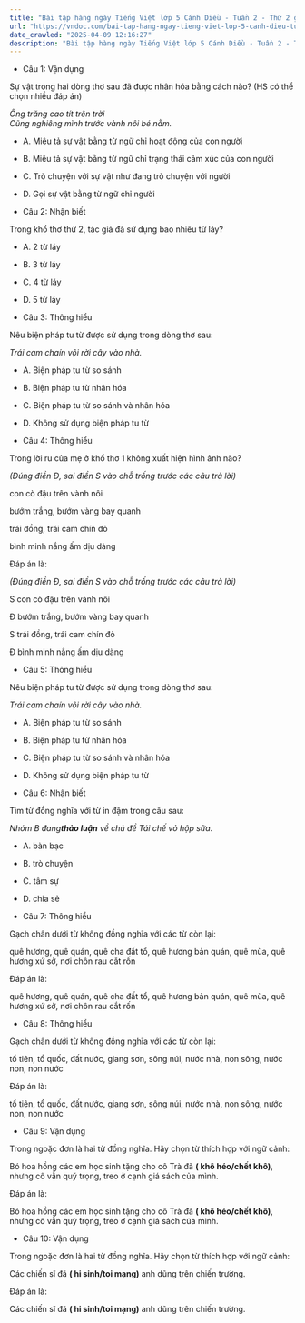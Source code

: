 ```yaml
---
title: "Bài tập hàng ngày Tiếng Việt lớp 5 Cánh Diều - Tuần 2 - Thứ 2 gồm các câu hỏi tổng hợp nội dung Đọc hiểu văn bản và Luyện từ và câu được học ở Tuần 2 trong chương trình Tiếng Việt lớp 5 Tập 1 Cánh Diều"
url: "https://vndoc.com/bai-tap-hang-ngay-tieng-viet-lop-5-canh-dieu-tuan-2-thu-2-326109"
date_crawled: "2025-04-09 12:16:27"
description: "Bài tập hàng ngày Tiếng Việt lớp 5 Cánh Diều - Tuần 2 - Thứ 2 gồm các câu hỏi tổng hợp nội dung Đọc hiểu văn bản và Luyện từ và câu được học ở Tuần 2 trong chương trình Tiếng Việt lớp 5 Tập 1 Cánh Diều"
---
```


* Câu 1:  Vận dụng

Sự vật trong hai dòng thơ sau đã được nhân hóa bằng cách nào? (HS có thể chọn nhiều đáp án)

_Ông trăng cao tít trên trời_  
 _Cũng nghiêng mình trước vành nôi bé nằm._

  * A. Miêu tả sự vật bằng từ ngữ chỉ hoạt động của con người 
  * B. Miêu tả sự vật bằng từ ngữ chỉ trạng thái cảm xúc của con người 
  * C. Trò chuyện với sự vật như đang trò chuyện với người 
  * D. Gọi sự vật bằng từ ngữ chỉ người 



* Câu 2:  Nhận biết

Trong khổ thơ thứ 2, tác giả đã sử dụng bao nhiêu từ láy?

  * A. 2 từ láy 
  * B. 3 từ láy 
  * C. 4 từ láy 
  * D. 5 từ láy 



* Câu 3:  Thông hiểu

Nêu biện pháp tu từ được sử dụng trong dòng thơ sau:

_Trái cam chaín vội rời cây vào nhà._

  * A. Biện pháp tu từ so sánh 
  * B. Biện pháp tu từ nhân hóa 
  * C. Biện pháp tu từ so sánh và nhân hóa 
  * D. Không sử dụng biện pháp tu từ 



* Câu 4:  Thông hiểu

Trong lời ru của mẹ ở khổ thơ 1 không xuất hiện hình ảnh nào?

_(Đúng điền Đ, sai điền S vào chỗ trống trước các câu trả lời)_

con cò đậu trên vành nôi

bướm trắng, bướm vàng bay quanh

trái đồng, trái cam chín đỏ

bình minh nắng ấm dịu dàng

Đáp án là:

_(Đúng điền Đ, sai điền S vào chỗ trống trước các câu trả lời)_

S con cò đậu trên vành nôi

Đ bướm trắng, bướm vàng bay quanh

S trái đồng, trái cam chín đỏ

Đ bình minh nắng ấm dịu dàng

* Câu 5:  Thông hiểu

Nêu biện pháp tu từ được sử dụng trong dòng thơ sau:

_Trái cam chaín vội rời cây vào nhà._

  * A. Biện pháp tu từ so sánh 
  * B. Biện pháp tu từ nhân hóa 
  * C. Biện pháp tu từ so sánh và nhân hóa 
  * D. Không sử dụng biện pháp tu từ 



* Câu 6:  Nhận biết

Tìm từ đồng nghĩa với từ in đậm trong câu sau:

_Nhóm B đang**thảo luận** về chủ đề Tái chế vỏ hộp sữa._

  * A. bàn bạc 
  * B. trò chuyện 
  * C. tâm sự 
  * D. chia sẻ 



* Câu 7:  Thông hiểu

Gạch chân dưới từ không đồng nghĩa với các từ còn lại:

quê hương, quê quán, quê cha đất tổ, quê hương bản quán, quê mùa, quê hương xứ sở, nơi chôn rau cắt rốn

Đáp án là:

quê hương, quê quán, quê cha đất tổ, quê hương bản quán, quê mùa, quê hương xứ sở, nơi chôn rau cắt rốn

* Câu 8:  Thông hiểu

Gạch chân dưới từ không đồng nghĩa với các từ còn lại:

tổ tiên, tổ quốc, đất nước, giang sơn, sông núi, nước nhà, non sông, nước non, non nước

Đáp án là:

tổ tiên, tổ quốc, đất nước, giang sơn, sông núi, nước nhà, non sông, nước non, non nước

* Câu 9:  Vận dụng

Trong ngoặc đơn là hai từ đồng nghĩa. Hãy chọn từ thích hợp với ngữ cảnh:

Bó hoa hồng các em học sinh tặng cho cô Trà đã **( khô héo/chết khô)**, nhưng cô vẫn quý trọng, treo ở cạnh giá sách của mình.

Đáp án là:

Bó hoa hồng các em học sinh tặng cho cô Trà đã **( khô héo/chết khô)**, nhưng cô vẫn quý trọng, treo ở cạnh giá sách của mình.

* Câu 10:  Vận dụng

Trong ngoặc đơn là hai từ đồng nghĩa. Hãy chọn từ thích hợp với ngữ cảnh:

Các chiến sĩ đã **( hi sinh/toi mạng)** anh dũng trên chiến trường.

Đáp án là:

Các chiến sĩ đã **( hi sinh/toi mạng)** anh dũng trên chiến trường.
